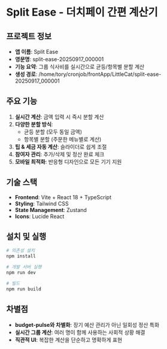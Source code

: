 # Split Ease - 더치페이 간편 계산기

## 프로젝트 정보
- **앱 이름**: Split Ease
- **영문명**: split-ease-20250917_000001
- **기능 요약**: 그룹 식사비를 실시간으로 균등/항목별 분할 계산
- **생성 경로**: /home/tory/cronjob/frontApp/LittleCat/split-ease-20250917_000001

## 주요 기능
1. **실시간 계산**: 금액 입력 시 즉시 분할 계산
2. **다양한 분할 방식**: 
   - 균등 분할 (모두 동일 금액)
   - 항목별 분할 (주문한 메뉴별로 계산)
3. **팁 & 세금 자동 계산**: 슬라이더로 쉽게 조절
4. **참여자 관리**: 추가/삭제 및 정산 완료 체크
5. **모바일 최적화**: 반응형 디자인으로 모든 기기 지원

## 기술 스택
- **Frontend**: Vite + React 18 + TypeScript
- **Styling**: Tailwind CSS
- **State Management**: Zustand
- **Icons**: Lucide React

## 설치 및 실행
```bash
# 의존성 설치
npm install

# 개발 서버 실행
npm run dev

# 빌드
npm run build
```

## 차별점
- **budget-pulse와 차별화**: 장기 예산 관리가 아닌 일회성 정산 특화
- **실시간 그룹 계산**: 여러 명이 함께 사용하는 사회적 상황 해결
- **직관적 UI**: 복잡한 계산을 단순하고 명확하게 표현
